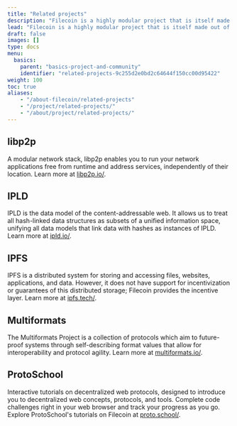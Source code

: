 ```yaml
---
title: "Related projects"
description: "Filecoin is a highly modular project that is itself made out of many different protocols and tools. Many of these exist as their own projects, supported by Protocol Labs."
lead: "Filecoin is a highly modular project that is itself made out of many different protocols and tools. Many of these exist as their own projects, supported by [Protocol Labs](https://protocol.ai). Learn more about them below."
draft: false
images: []
type: docs
menu:
  basics:
    parent: "basics-project-and-community"
    identifier: "related-projects-9c255d2e0bd2c64644f150cc00d95422"
weight: 100
toc: true
aliases:
    - "/about-filecoin/related-projects"
    - "/project/related-projects/"
    - "/about/project/related-projects/"
---
```


## libp2p

A modular network stack, libp2p enables you to run your network applications free from runtime and address services, independently of their location. Learn more at [libp2p.io/](http://libp2p.io/).

## IPLD

IPLD is the data model of the content-addressable web. It allows us to treat all hash-linked data structures as subsets of a unified information space, unifying all data models that link data with hashes as instances of IPLD. Learn more at [ipld.io/](https://ipld.io/).

## IPFS

IPFS is a distributed system for storing and accessing files, websites, applications, and data. However, it does not have support for incentivization or guarantees of this distributed storage; Filecoin provides the incentive layer. Learn more at [ipfs.tech/](https://ipfs.tech/).

## Multiformats

The Multiformats Project is a collection of protocols which aim to future-proof systems through self-describing format values that allow for interoperability and protocol agility. Learn more at [multiformats.io/](https://multiformats.io/).

## ProtoSchool

Interactive tutorials on decentralized web protocols, designed to introduce you to decentralized web concepts, protocols, and tools. Complete code challenges right in your web browser and track your progress as you go. Explore ProtoSchool's tutorials on Filecoin at [proto.school/](https://proto.school/#/tutorials?course=filecoin).
<!--REVIEWED!-->